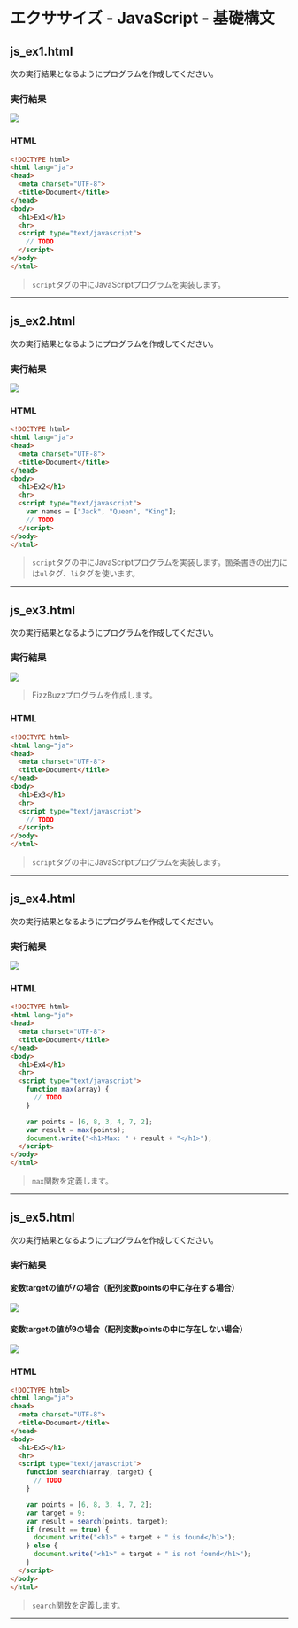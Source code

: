 # エクササイズ - JavaScript - 基礎構文

## js_ex1.html

次の実行結果となるようにプログラムを作成してください。

### 実行結果

![](img/09/01.png)


### HTML

```html
<!DOCTYPE html>
<html lang="ja">
<head>
  <meta charset="UTF-8">
  <title>Document</title>
</head>
<body>
  <h1>Ex1</h1>
  <hr>
  <script type="text/javascript">
    // TODO
  </script>
</body>
</html>
```

> `script`タグの中にJavaScriptプログラムを実装します。

---

## js_ex2.html

次の実行結果となるようにプログラムを作成してください。

### 実行結果

![](img/09/02.png)


### HTML

```html
<!DOCTYPE html>
<html lang="ja">
<head>
  <meta charset="UTF-8">
  <title>Document</title>
</head>
<body>
  <h1>Ex2</h1>
  <hr>
  <script type="text/javascript">
    var names = ["Jack", "Queen", "King"];
    // TODO
  </script>
</body>
</html>
```

> `script`タグの中にJavaScriptプログラムを実装します。箇条書きの出力には`ul`タグ、`li`タグを使います。

---

## js_ex3.html

次の実行結果となるようにプログラムを作成してください。

### 実行結果

![](img/09/03.png)

> FizzBuzzプログラムを作成します。

### HTML

```html
<!DOCTYPE html>
<html lang="ja">
<head>
  <meta charset="UTF-8">
  <title>Document</title>
</head>
<body>
  <h1>Ex3</h1>
  <hr>
  <script type="text/javascript">
    // TODO
  </script>
</body>
</html>
```

> `script`タグの中にJavaScriptプログラムを実装します。

---

## js_ex4.html

次の実行結果となるようにプログラムを作成してください。

### 実行結果

![](img/09/04.png)

### HTML

```html
<!DOCTYPE html>
<html lang="ja">
<head>
  <meta charset="UTF-8">
  <title>Document</title>
</head>
<body>
  <h1>Ex4</h1>
  <hr>
  <script type="text/javascript">
    function max(array) {
      // TODO
    }

    var points = [6, 8, 3, 4, 7, 2];
    var result = max(points);
    document.write("<h1>Max: " + result + "</h1>");
  </script>
</body>
</html>
```

> `max`関数を定義します。

---

## js_ex5.html

次の実行結果となるようにプログラムを作成してください。

### 実行結果

#### 変数targetの値が7の場合（配列変数pointsの中に存在する場合）

![](img/09/05.png)

#### 変数targetの値が9の場合（配列変数pointsの中に存在しない場合）

![](img/09/05_2.png)

### HTML

```html
<!DOCTYPE html>
<html lang="ja">
<head>
  <meta charset="UTF-8">
  <title>Document</title>
</head>
<body>
  <h1>Ex5</h1>
  <hr>
  <script type="text/javascript">
    function search(array, target) {
      // TODO
    }

    var points = [6, 8, 3, 4, 7, 2];
    var target = 9;
    var result = search(points, target);
    if (result == true) {
      document.write("<h1>" + target + " is found</h1>");
    } else {
      document.write("<h1>" + target + " is not found</h1>");
    }
  </script>
</body>
</html>
```

> `search`関数を定義します。

---
